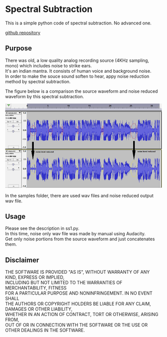 # Spectral Subtraction

This is a simple python code of spectral subtraction. No advanced one.  

[github repository](https://github.com/shun60s/spectral-subtraction)  

## Purpose

There was old, a low quality analog recording source (4KHz sampling, mono) which includes noise to strike ears.  
It's an indian mantra. It consists of human voice and background noise.  
In order to make the souce sound soften to hear, appy noise reduction method by spectral subtraction.  

The figure below is a comparison the source waveform and noise reduced waveform by this spectral subtraction.  
  
  
  
![sample1](docs/noise_reduction.png)  

In the samples folder, there are used wav files and noise reduced output wav file.  

## Usage
Please see the description in ss1.py.  
In this time, noise only wav file was made by manual using Audacity.  
Get only noise portions from the source waveform and just concatenates them.  

## Disclaimer
THE SOFTWARE IS PROVIDED "AS IS", WITHOUT WARRANTY OF ANY KIND, EXPRESS OR IMPLIED,  
INCLUDING BUT NOT LIMITED TO THE WARRANTIES OF MERCHANTABILITY, FITNESS  
FOR A PARTICULAR PURPOSE AND NONINFRINGEMENT. IN NO EVENT SHALL  
THE AUTHORS OR COPYRIGHT HOLDERS BE LIABLE FOR ANY CLAIM, DAMAGES OR OTHER LIABILITY,  
WHETHER IN AN ACTION OF CONTRACT, TORT OR OTHERWISE, ARISING FROM,  
OUT OF OR IN CONNECTION WITH THE SOFTWARE OR THE USE OR OTHER DEALINGS IN THE SOFTWARE.  

